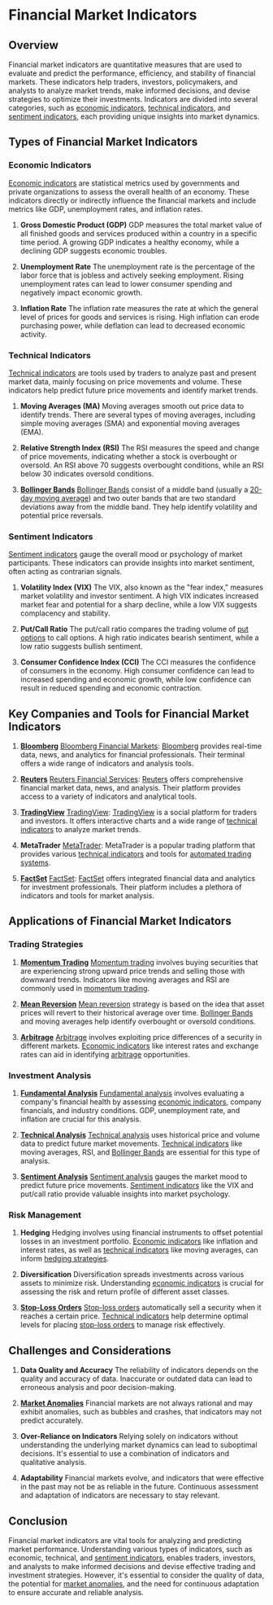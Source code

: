 # Financial Market Indicators

## Overview

Financial market indicators are quantitative measures that are used to evaluate and predict the performance, efficiency, and stability of financial markets. These indicators help traders, investors, policymakers, and analysts to analyze market trends, make informed decisions, and devise strategies to optimize their investments. Indicators are divided into several categories, such as [economic indicators](../e/economic_indicators.md), [technical indicators](../t/technical_indicators.md), and [sentiment indicators](../s/sentiment_indicators.md), each providing unique insights into market dynamics.

## Types of Financial Market Indicators

### Economic Indicators

[Economic indicators](../e/economic_indicators.md) are statistical metrics used by governments and private organizations to assess the overall health of an economy. These indicators directly or indirectly influence the financial markets and include metrics like GDP, unemployment rates, and inflation rates.

1. **Gross Domestic Product (GDP)**
   GDP measures the total market value of all finished goods and services produced within a country in a specific time period. A growing GDP indicates a healthy economy, while a declining GDP suggests economic troubles.

2. **Unemployment Rate**
   The unemployment rate is the percentage of the labor force that is jobless and actively seeking employment. Rising unemployment rates can lead to lower consumer spending and negatively impact economic growth.

3. **Inflation Rate**
   The inflation rate measures the rate at which the general level of prices for goods and services is rising. High inflation can erode purchasing power, while deflation can lead to decreased economic activity.

### Technical Indicators

[Technical indicators](../t/technical_indicators.md) are tools used by traders to analyze past and present market data, mainly focusing on price movements and volume. These indicators help predict future price movements and identify market trends.

1. **Moving Averages (MA)**
   Moving averages smooth out price data to identify trends. There are several types of moving averages, including simple moving averages (SMA) and exponential moving averages (EMA).

2. **Relative Strength Index (RSI)**
   The RSI measures the speed and change of price movements, indicating whether a stock is overbought or oversold. An RSI above 70 suggests overbought conditions, while an RSI below 30 indicates oversold conditions.

3. **[Bollinger Bands](../b/bollinger_bands.md)**
   [Bollinger Bands](../b/bollinger_bands.md) consist of a middle band (usually a [20-day moving average](../1/20-day_moving_average.md)) and two outer bands that are two standard deviations away from the middle band. They help identify volatility and potential price reversals.

### Sentiment Indicators

[Sentiment indicators](../s/sentiment_indicators.md) gauge the overall mood or psychology of market participants. These indicators can provide insights into market sentiment, often acting as contrarian signals.

1. **Volatility Index (VIX)**
   The VIX, also known as the "fear index," measures market volatility and investor sentiment. A high VIX indicates increased market fear and potential for a sharp decline, while a low VIX suggests complacency and stability.

2. **Put/Call Ratio**
   The put/call ratio compares the trading volume of [put options](../p/put_options.md) to call options. A high ratio indicates bearish sentiment, while a low ratio suggests bullish sentiment.

3. **Consumer Confidence Index (CCI)**
   The CCI measures the confidence of consumers in the economy. High consumer confidence can lead to increased spending and economic growth, while low confidence can result in reduced spending and economic contraction.

## Key Companies and Tools for Financial Market Indicators

1. **[Bloomberg](../b/bloomberg.md)**
   [Bloomberg Financial Markets](https://www.bloomberg.com/): [Bloomberg](../b/bloomberg.md) provides real-time data, news, and analytics for financial professionals. Their terminal offers a wide range of indicators and analysis tools.

2. **[Reuters](../r/reuters.md)**
   [Reuters Financial Services](https://www.reuters.com/markets/): [Reuters](../r/reuters.md) offers comprehensive financial market data, news, and analysis. Their platform provides access to a variety of indicators and analytical tools.

3. **[TradingView](../t/tradingview.md)**
   [TradingView](https://www.tradingview.com/): [TradingView](../t/tradingview.md) is a social platform for traders and investors. It offers interactive charts and a wide range of [technical indicators](../t/technical_indicators.md) to analyze market trends.

4. **MetaTrader**
   [MetaTrader](https://www.metatrader4.com/): MetaTrader is a popular trading platform that provides various [technical indicators](../t/technical_indicators.md) and tools for [automated trading systems](../a/automated_trading_systems.md).

5. **[FactSet](../f/factset.md)**
   [FactSet](https://www.factset.com/): [FactSet](../f/factset.md) offers integrated financial data and analytics for investment professionals. Their platform includes a plethora of indicators and tools for market analysis.

## Applications of Financial Market Indicators

### Trading Strategies

1. **[Momentum Trading](../m/momentum_trading.md)**
   [Momentum trading](../m/momentum_trading.md) involves buying securities that are experiencing strong upward price trends and selling those with downward trends. Indicators like moving averages and RSI are commonly used in [momentum trading](../m/momentum_trading.md).

2. **[Mean Reversion](../m/mean_reversion.md)**
   [Mean reversion](../m/mean_reversion.md) strategy is based on the idea that asset prices will revert to their historical average over time. [Bollinger Bands](../b/bollinger_bands.md) and moving averages help identify overbought or oversold conditions.

3. **[Arbitrage](../a/arbitrage.md)**
   [Arbitrage](../a/arbitrage.md) involves exploiting price differences of a security in different markets. [Economic indicators](../e/economic_indicators.md) like interest rates and exchange rates can aid in identifying [arbitrage](../a/arbitrage.md) opportunities.

### Investment Analysis

1. **[Fundamental Analysis](../f/fundamental_analysis.md)**
   [Fundamental analysis](../f/fundamental_analysis.md) involves evaluating a company's financial health by assessing [economic indicators](../e/economic_indicators.md), company financials, and industry conditions. GDP, unemployment rate, and inflation are crucial for this analysis.

2. **[Technical Analysis](../t/technical_analysis.md)**
   [Technical analysis](../t/technical_analysis.md) uses historical price and volume data to predict future market movements. [Technical indicators](../t/technical_indicators.md) like moving averages, RSI, and [Bollinger Bands](../b/bollinger_bands.md) are essential for this type of analysis.

3. **[Sentiment Analysis](../s/sentiment_analysis.md)**
   [Sentiment analysis](../s/sentiment_analysis.md) gauges the market mood to predict future price movements. [Sentiment indicators](../s/sentiment_indicators.md) like the VIX and put/call ratio provide valuable insights into market psychology.

### Risk Management

1. **Hedging**
   Hedging involves using financial instruments to offset potential losses in an investment portfolio. [Economic indicators](../e/economic_indicators.md) like inflation and interest rates, as well as [technical indicators](../t/technical_indicators.md) like moving averages, can inform [hedging strategies](../h/hedging_strategies.md).

2. **Diversification**
   Diversification spreads investments across various assets to minimize risk. Understanding [economic indicators](../e/economic_indicators.md) is crucial for assessing the risk and return profile of different asset classes.

3. **[Stop-Loss Orders](../s/stop-loss_orders.md)**
   [Stop-loss orders](../s/stop-loss_orders.md) automatically sell a security when it reaches a certain price. [Technical indicators](../t/technical_indicators.md) help determine optimal levels for placing [stop-loss orders](../s/stop-loss_orders.md) to manage risk effectively.

## Challenges and Considerations

1. **Data Quality and Accuracy**
   The reliability of indicators depends on the quality and accuracy of data. Inaccurate or outdated data can lead to erroneous analysis and poor decision-making.

2. **[Market Anomalies](../m/market_anomalies.md)**
   Financial markets are not always rational and may exhibit anomalies, such as bubbles and crashes, that indicators may not predict accurately.

3. **Over-Reliance on Indicators**
   Relying solely on indicators without understanding the underlying market dynamics can lead to suboptimal decisions. It's essential to use a combination of indicators and qualitative analysis.

4. **Adaptability**
   Financial markets evolve, and indicators that were effective in the past may not be as reliable in the future. Continuous assessment and adaptation of indicators are necessary to stay relevant.

## Conclusion

Financial market indicators are vital tools for analyzing and predicting market performance. Understanding various types of indicators, such as economic, technical, and [sentiment indicators](../s/sentiment_indicators.md), enables traders, investors, and analysts to make informed decisions and devise effective trading and investment strategies. However, it's essential to consider the quality of data, the potential for [market anomalies](../m/market_anomalies.md), and the need for continuous adaptation to ensure accurate and reliable analysis.